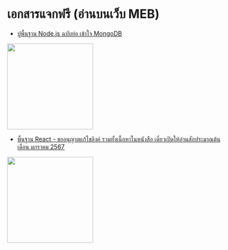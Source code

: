 # เอกสารแจกฟรี (อ่านบนเว็บ MEB)

* [ปูพื้นฐาน Node.js ฉบับย่อ เข้าใจ MongoDB](
https://www.mebmarket.com/web/index.php?action=BookDetails&data=YToyOntzOjc6InVzZXJfaWQiO3M6NzoiMTcyNTQ4MyI7czo3OiJib29rX2lkIjtzOjY6IjI0OTQwOCI7fQ)
<img src="https://cdn-local.mebmarket.com/meb/server1/249408/Thumbnail/book_detail_large.gif" width="200"/>


* [พื้นฐาน React - ขออนุญาตแก้ไขลิงค์ รวมทั้งเนื้อหาในหนังสือ  เดี่ยวเปิดให้อ่านสักประมาณต้นเดือน มกราคม 2567 ]()

<img src="https://cdn-local.mebmarket.com/meb/server1/248596/Thumbnail/book_detail_large.gif" width="200"/>
